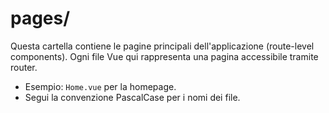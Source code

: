 # pages/

Questa cartella contiene le pagine principali dell'applicazione (route-level components). Ogni file Vue qui rappresenta una pagina accessibile tramite router.

- Esempio: `Home.vue` per la homepage.
- Segui la convenzione PascalCase per i nomi dei file.
